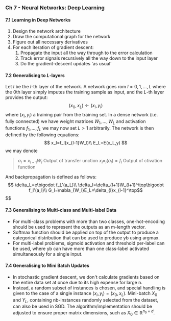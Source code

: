 ### Ch 7 - Neural Networks: Deep Learning

#### 7.1 Learning in Deep Networks

1. Design the network architecture
2. Draw the computational graph for the network
3. Figure out all necessary derivatives
4. For each iteration of gradient descent:
   1. Propagate the input all the way through to the error calculation
   2. Track error signals recursively all the way down to the input layer
   3. Do the gradient-descent updates 'as usual'

#### 7.2 Generalising to $L$-layers
Let $l$ be the $l$-th layer of the network. A network goes rom $l=0,1,\ldots,L$ where the 0th layer simply imputes the training sample as input, and the $L$-th layer provides the output:
$$(x_0,x_L)\leftarrow(x_i,y_i)$$
where $(x_i,y_i)$ a training pair from the training set.
In a dense network (i.e. fully connected) we have weight matrices $W_1,\ldots,W_L$ and activation functions $f_1,\ldots,f_L$ we may now set $L>1$ arbitrarily. The network is then defined by the following equations:
$$
x_l=f_l(x_{l-1}W_l)\\
E_L=E(x_L,y)
$$
we may denote
> $a_l=x_{l-1}W_l$ Output of transfer unction
> $x_l=_l(a_l)=f_l$ Output of ctivation function

And backpropagation is defined as follows:
$$ \delta_L=e\bigodot f_L'(a_L)\\
\delta_l=\delta_{l+1}W_{l+1}^\top\bigodot f_l'(a_l)\\
G_l=\nabla_{W_l}E_L=\delta_{l}x_{l-1}^\top$$
$$

#### 7.3 Generalising to Multi-class and Multi-label Data
- For multi-class problems with more than two classes, one-hot-encoding should be used to represent the outputs as an m-length vector.
- Softmax function should be applied on top of the output to produce a categorical distribution that can be used to produce yb using argmax.
- For multi-label problems, sigmoid activation and threshold per-label can be used, where yb can have more than one class-label activated simultaneously for a single input.

#### 7.4 Generalising to Mini Batch Updates 
- In stochastic gradient descent, we don't calculate gradients based on the entire data set at once due to its high expense for large n.
- Instead, a random subset of instances is chosen, and special handling is given to the case of a single instance $(x_i,y_i) = (x_0,x_L)$.
Mini-batch $X_0$ and $Y_L$, containing nb-instances randomly selected from the dataset, can also be used in SGD.
The algorithm/implementation should be adjusted to ensure proper matrix dimensions, such as $X_0 ∈ \mathbb{R}^{n_b\times d}$.